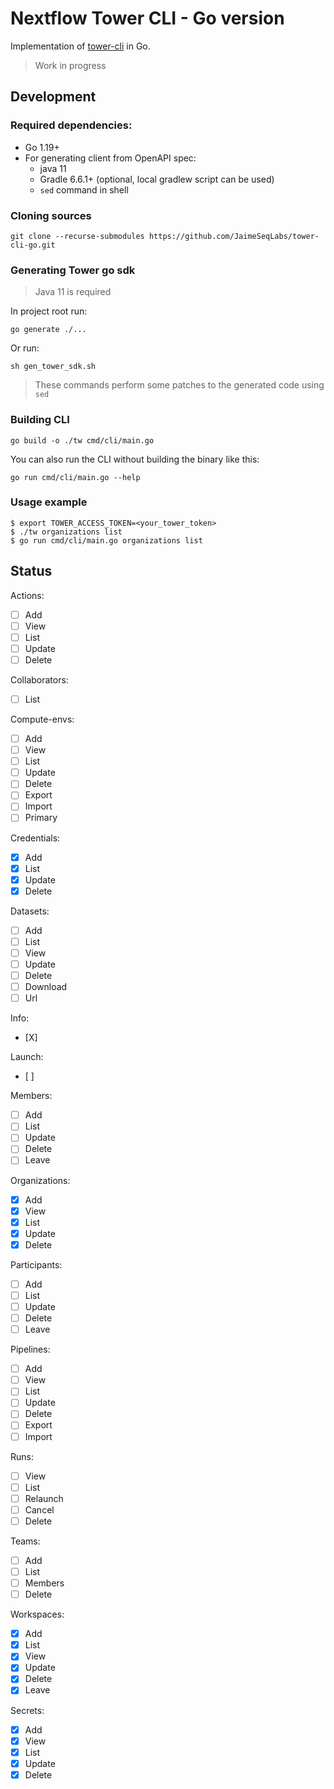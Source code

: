 # Nextflow Tower CLI - Go version


Implementation of [tower-cli](https://github.com/seqeralabs/tower-cli) in Go.

> Work in progress

## Development

### Required dependencies:
- Go 1.19+
- For generating client from OpenAPI spec:
    - java 11
    - Gradle 6.6.1+ (optional, local gradlew script can be used)
    - `sed` command in shell

### Cloning sources
```
git clone --recurse-submodules https://github.com/JaimeSeqLabs/tower-cli-go.git
```

### Generating Tower go sdk
> Java 11 is required

In project root run:
```
go generate ./...
```
Or run:
```
sh gen_tower_sdk.sh
```
> These commands perform some patches to the generated code using `sed`

### Building CLI
```
go build -o ./tw cmd/cli/main.go
```
You can also run the CLI without building the binary like this:
```
go run cmd/cli/main.go --help
```

### Usage example
```
$ export TOWER_ACCESS_TOKEN=<your_tower_token>
$ ./tw organizations list
$ go run cmd/cli/main.go organizations list
```

## Status

Actions:
- [ ] Add
- [ ] View
- [ ] List
- [ ] Update
- [ ] Delete

Collaborators:
- [ ] List

Compute-envs:
- [ ] Add
- [ ] View
- [ ] List
- [ ] Update
- [ ] Delete
- [ ] Export
- [ ] Import
- [ ] Primary

Credentials:
- [X] Add
- [X] List
- [X] Update
- [X] Delete

Datasets:
- [ ] Add
- [ ] List
- [ ] View
- [ ] Update
- [ ] Delete
- [ ] Download
- [ ] Url

Info:
- [X]

Launch:
- [ ]

Members:
- [ ] Add
- [ ] List
- [ ] Update
- [ ] Delete
- [ ] Leave

Organizations:
- [X] Add
- [X] View
- [X] List
- [X] Update
- [X] Delete

Participants:
- [ ] Add
- [ ] List
- [ ] Update
- [ ] Delete
- [ ] Leave

Pipelines:
- [ ] Add
- [ ] View
- [ ] List
- [ ] Update
- [ ] Delete
- [ ] Export
- [ ] Import

Runs:
- [ ] View
- [ ] List
- [ ] Relaunch
- [ ] Cancel
- [ ] Delete

Teams:
- [ ] Add
- [ ] List
- [ ] Members
- [ ] Delete

Workspaces:
- [X] Add
- [X] List
- [X] View
- [X] Update
- [X] Delete
- [X] Leave

Secrets:
- [X] Add
- [X] View
- [X] List
- [X] Update
- [X] Delete
